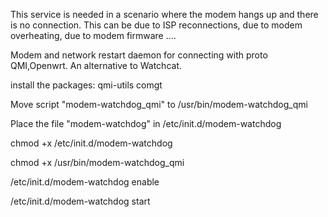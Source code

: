  This service is needed in a scenario where the modem hangs up and there is no connection. This can be due to ISP reconnections, due to modem overheating, 
due to modem firmware ....


Modem and network restart daemon for connecting with proto QMI,Openwrt. An alternative to Watchcat.

install the packages:  qmi-utils  comgt

Move script "modem-watchdog_qmi" to   /usr/bin/modem-watchdog_qmi  

Place the file "modem-watchdog" in   /etc/init.d/modem-watchdog 

chmod +x /etc/init.d/modem-watchdog

chmod +x /usr/bin/modem-watchdog_qmi

/etc/init.d/modem-watchdog enable

/etc/init.d/modem-watchdog start

